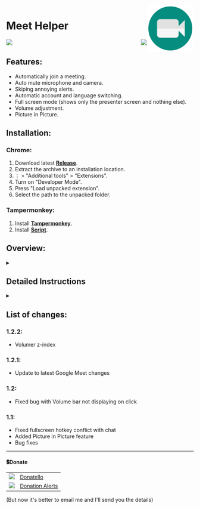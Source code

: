 <img src="github/images/icon.svg" width="25%" align="right">

# Meet Helper

<p align="right">
    <img align="left" src="https://shields.io/badge/version-v1.2.2-blue">
    <a href="#donate"><img src="https://shields.io/badge/💲-Support_the_Project-2ea043"></a>
</p>

## Features:
  * Automatically join a meeting.
  * Auto mute microphone and camera.
  * Skiping annoying alerts.
  * Automatic account and language switching.
  * Full screen mode (shows only the presenter screen and nothing else).
  * Volume adjustment.
  * Picture in Picture.

## Installation:
### Chrome:
  1. Download latest **[Release](https://github.com/SuperZombi/Google-Meet-Helper/releases)**.
  2. Extract the archive to an installation location.
  3. ```⋮``` > "Additional tools" > "Extensions".
  4. Turn on "Developer Mode".
  5. Press "Load unpacked extension".
  6. Select the path to the unpacked folder.

### Tampermonkey:
  1. Install **[Tampermonkey](https://www.tampermonkey.net/)**.
  2. Install **[Script](https://raw.githubusercontent.com/SuperZombi/Google-Meet-Helper/main/meet.user.js)**.


## Overview:
<details>
  <summary></summary>
  <img src="github/images/overview/view1.png" width="800px">
  <img src="github/images/overview/view2.png" width="800px">
</details>

## Detailed Instructions
<details>
  <summary></summary>
    
   ### Install
   <details>
   <summary></summary>
   
   #### Chrome
   <details>
   <summary></summary>
     <img src="github/images/install/chrome/1.png" width="800px">
     <img src="github/images/install/chrome/2.png" width="800px">
     <img src="github/images/install/chrome/3.png" width="800px">
     <img src="github/images/install/chrome/4.png">
     <img src="github/images/install/chrome/5.png">
     <img src="github/images/install/chrome/6.png" width="800px">
     <img src="github/images/install/chrome/7.png" width="800px">
     <img src="github/images/install/chrome/8.png">
   </details>
        
   #### Tampermonkey
   <details>
   <summary></summary>
     <img src="github/images/install/monk/monk1.png" width="800px">
     <img src="github/images/install/monk/monk2.png" width="800px">
   </details>
  </details>
  
  <hr>
  
   ### Open Settings
   <details>
   <summary></summary>
   
   #### Chrome
   <details>
   <summary></summary>
     <img src="github/images/open_settings/chrome1.png" width="800px">
   </details>
        
   #### Tampermonkey
   <details>
   <summary></summary>
     <img src="github/images/open_settings/monk1.png" width="800px">
     <img src="github/images/open_settings/monk2.png">
   </details>
  </details>  
</details>


## List of changes:

  ### 1.2.2:
   * Volumer z-index

  ### 1.2.1:
   * Update to latest Google Meet changes

  ### 1.2:
   * Fixed bug with Volume bar not displaying on click

  ### 1.1:
   * Fixed fullscreen hotkey conflict with chat
   * Added Picture in Picture feature
   * Bug fixes

<hr>

#### 💲Donate

<table>
  <tr>
    <td>
       <img width="18px" src="https://www.google.com/s2/favicons?domain=https://donatello.to&sz=256">
    </td>
    <td>
      <a href="https://donatello.to/super_zombi">Donatello</a>
    </td>
  </tr>
  <tr>
    <td>
       <img width="18px" src="https://www.google.com/s2/favicons?domain=https://www.donationalerts.com&sz=256">
    </td>
    <td>
      <a href="https://www.donationalerts.com/r/super_zombi">Donation Alerts</a>
    </td>
  </tr>
</table>
    
(But now it's better to email me and I'll send you the details)
